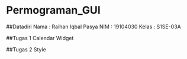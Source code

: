 # Permograman_GUI

##Datadiri
Nama  : Raihan Iqbal Pasya
NIM   : 19104030
Kelas : S1SE-03A

##Tugas 1
Calendar Widget

##Tugas 2
Style
